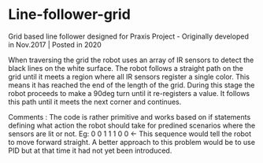 # Line-follower-grid
Grid based line follower designed for Praxis Project - Originally developed in Nov.2017 | Posted in 2020

When traversing the grid the robot uses an array of IR sensors to detect the black lines on the white surface. The robot follows a straight path on the grid until it meets
a region where all IR sensors register a single color. This means it has reached the end of the length of the grid. During this stage the robot proceeds to make a 90deg turn
until it re-registers a value. It follows this path until it meets the next corner and continues. 

Comments : The code is rather primitive and works based on if statements defining what action the robot should take for predined scenarios where the sensors are lit or not. Eg:
0 0 1 1 1 0 0 <- This sequence would tell the robot to move forward straight. A better approach to this problem would be to use PID but at that time it had not yet been introduced.

